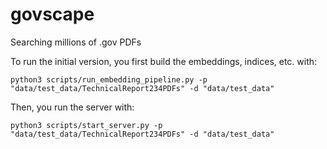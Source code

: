# govscape
Searching millions of .gov PDFs


To run the initial version, you first build the embeddings, indices, etc. with:
```
python3 scripts/run_embedding_pipeline.py -p "data/test_data/TechnicalReport234PDFs" -d "data/test_data"
```

Then, you run the server with:
```
python3 scripts/start_server.py -p "data/test_data/TechnicalReport234PDFs" -d "data/test_data"
```
